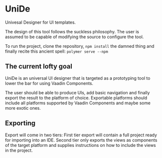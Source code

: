 UniDe
=========
Univesal Designer for UI templates.

The design of this tool follows the suckless philosophy. The user is assumed
to be capable of modifying the source to configure the tool.

To run the project, clone the repository, `npm install` the damned thing and
finally recite this ancient spell: `polymer serve --npm`

The current lofty goal
----------------------
UniDe is an universal UI designer that is targeted as a prototyping tool to 
lower the bar for using Vaadin Components.

The user should be able to produce UIs, add basic navigation and finally export the
result to the platform of choice. Exportable platforms should include all
platforms supported by Vaadin Components and maybe some more exotic ones.


Exporting
---------
Export will come in two tiers: First tier export will contain a full project
ready for importing into an IDE. Second tier only exports the views as
components of the target platform and supplies instructions on how to
include the views in the project. 

